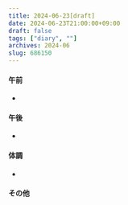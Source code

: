 ```yaml
---
title: 2024-06-23[draft]
date: 2024-06-23T21:00:00+09:00
draft: false
tags: ["diary", ""]
archives: 2024-06
slug: 686150
---
```

#### 午前
- 
#### 午後
- 
#### 体調
- 
#### その他